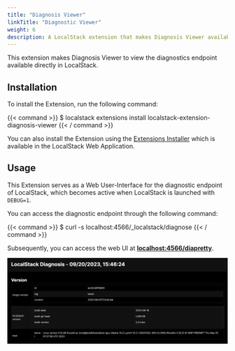 ```yaml
---
title: "Diagnosis Viewer"
linkTitle: "Diagnostic Viewer"
weight: 6
description: A LocalStack extension that makes Diagnosis Viewer available in LocalStack!
---
```


This extension makes Diagnosis Viewer to view the diagnostics endpoint available directly in LocalStack.

## Installation

To install the Extension, run the following command:

{{< command >}}
$ localstack extensions install localstack-extension-diagnosis-viewer
{{< / command >}}

You can also install the Extension using the [Extensions Installer](https://app.localstack.cloud/extensions/remote?url=git+https://github.com/localstack/localstack-extensions/#egg=localstack-extension-diagnosis-viewer&subdirectory=diagnosis-viewer) which is available in the LocalStack Web Application.

## Usage

This Extension serves as a Web User-Interface for the diagnostic endpoint of LocalStack, which becomes active when LocalStack is launched with `DEBUG=1`.

You can access the diagnostic endpoint through the following command: 

{{< command >}}
$ curl -s localhost:4566/_localstack/diagnose
{{< / command >}}

Subsequently, you can access the web UI at [**localhost:4566/diapretty**](http://localhost:4566/diapretty).

<img src="diagnosis-viewer-extension.png" title="LocalStack Diagnosis Viewer Extension" width="800" />